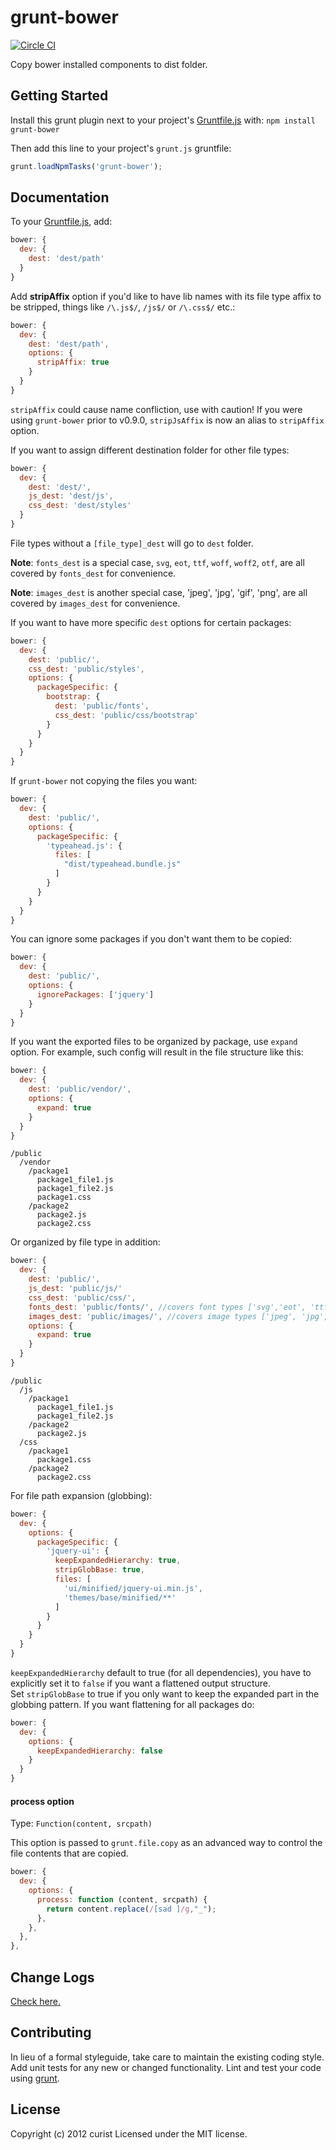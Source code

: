 # grunt-bower

[![Circle CI](https://circleci.com/gh/curist/grunt-bower.svg?style=svg)](https://circleci.com/gh/curist/grunt-bower)

Copy bower installed components to dist folder.

## Getting Started
Install this grunt plugin next to your project's [Gruntfile.js][getting_started] with: `npm install grunt-bower`

Then add this line to your project's `grunt.js` gruntfile:

```javascript
grunt.loadNpmTasks('grunt-bower');
```

[grunt]: http://gruntjs.com/
[getting_started]: http://gruntjs.com/getting-started

## Documentation
To your [Gruntfile.js][getting_started], add:

```javascript
bower: {
  dev: {
    dest: 'dest/path'
  }
}
```

Add **stripAffix** option if you'd like to have lib names with its file type affix to be stripped, things like `/\.js$/`, `/js$/` or `/\.css$/` etc.:

```javascript
bower: {
  dev: {
    dest: 'dest/path',
    options: {
      stripAffix: true
    }
  }
}
```

`stripAffix` could cause name confliction, use with caution!
If you were using `grunt-bower` prior to v0.9.0, `stripJsAffix` is now an alias to `stripAffix` option.

If you want to assign different destination folder for other file types:

```javascript
bower: {
  dev: {
    dest: 'dest/',
    js_dest: 'dest/js',
    css_dest: 'dest/styles'
  }
}
```

File types without a `[file_type]_dest` will go to `dest` folder.

**Note**: `fonts_dest` is a special case, `svg`, `eot`, `ttf`, `woff`, `woff2`, `otf`, are all covered by `fonts_dest` for convenience.

**Note**: `images_dest` is another special case, 'jpeg', 'jpg', 'gif', 'png', are all covered by `images_dest` for convenience.

If you want to have more specific `dest` options for certain packages:

```javascript
bower: {
  dev: {
    dest: 'public/',
    css_dest: 'public/styles',
    options: {
      packageSpecific: {
        bootstrap: {
          dest: 'public/fonts',
          css_dest: 'public/css/bootstrap'
        }
      }
    }
  }
}
```

If `grunt-bower` not copying the files you want:

```javascript
bower: {
  dev: {
    dest: 'public/',
    options: {
      packageSpecific: {
        'typeahead.js': {
          files: [
            "dist/typeahead.bundle.js"
          ]
        }
      }
    }
  }
}
```

You can ignore some packages if you don't want them to be copied:

```javascript
bower: {
  dev: {
    dest: 'public/',
    options: {
      ignorePackages: ['jquery']
    }
  }
}
```

If you want the exported files to be organized by package, use `expand` option. For example, such config will result in the file structure like this:

```javascript
bower: {
  dev: {
    dest: 'public/vendor/',
    options: {
      expand: true
    }
  }
}
```
```
/public
  /vendor
    /package1
      package1_file1.js
      package1_file2.js
      package1.css
    /package2
      package2.js
      package2.css
```

Or organized by file type in addition:

```javascript
bower: {
  dev: {
    dest: 'public/',
    js_dest: 'public/js/'
    css_dest: 'public/css/',
    fonts_dest: 'public/fonts/', //covers font types ['svg','eot', 'ttf', 'woff', 'woff2', 'otf']
    images_dest: 'public/images/', //covers image types ['jpeg', 'jpg', 'gif', 'png']
    options: {
      expand: true
    }
  }
}
```
```
/public
  /js
    /package1
      package1_file1.js
      package1_file2.js
    /package2
      package2.js
  /css
    /package1
      package1.css
    /package2
      package2.css
```

For file path expansion (globbing):
```javascript
bower: {
  dev: {
    options: {
      packageSpecific: {
        'jquery-ui': {
          keepExpandedHierarchy: true,
          stripGlobBase: true,
          files: [
            'ui/minified/jquery-ui.min.js',
            'themes/base/minified/**'
          ]
        }
      }
    }
  }
}
```

`keepExpandedHierarchy` default to true (for all dependencies), you have to explicitly set it to `false` if you want a flattened output structure.  
Set `stripGlobBase` to true if you only want to keep the expanded part in the globbing pattern. If you want flattening for all packages do:

```javascript
bower: {
  dev: {
    options: {
      keepExpandedHierarchy: false
    }
  }
}
```

#### process option
Type: `Function(content, srcpath)`

This option is passed to `grunt.file.copy` as an advanced way to control the file contents that are copied.


```javascript
bower: {
  dev: {
    options: {
      process: function (content, srcpath) {
        return content.replace(/[sad ]/g,"_");
      },
    },
  },
},
```

## Change Logs
[Check here.](https://github.com/curist/grunt-bower/blob/master/CHANGELOG.md)

## Contributing
In lieu of a formal styleguide, take care to maintain the existing coding style. Add unit tests for any new or changed functionality. Lint and test your code using [grunt][grunt].


## License
Copyright (c) 2012 curist
Licensed under the MIT license.
